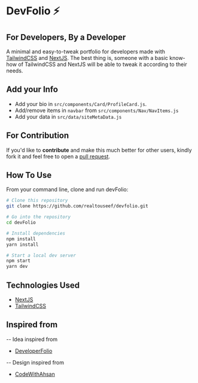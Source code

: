 # DevFolio ⚡️

## For Developers, By a Developer

A minimal and easy-to-tweak portfolio for developers made with [TailwindCSS](https://www.tailwindcss.com) and [NextJS](https://nextjs.org/). The best thing is, someone with a basic know-how of TailwindCSS and NextJS will be able to tweak it according to their needs.

## Add your Info

- Add your bio in `src/components/Card/ProfileCard.js`.
- Add/remove items in `navbar` from `src/components/Nav/NavItems.js`
- Add your data in `src/data/siteMetaData.js`

## For Contribution

If you'd like to **contribute** and make this much better for other users, kindly fork it and feel free to open a [pull request](https://github.com/realtouseef/devfolio/pulls).

## How To Use

From your command line, clone and run devFolio:

```bash
# Clone this repository
git clone https://github.com/realtouseef/devfolio.git

# Go into the repository
cd devFolio

# Install dependencies
npm install
yarn install

# Start a local dev server
npm start
yarn dev
```

## Technologies Used

- [NextJS](https://nextjs.org/)
- [TailwindCSS](https://www.tailwindcss.com)

## Inspired from

-- Idea inspired from

- [DeveloperFolio](https://github.com/saadpasta/developerFolio)

-- Design inspired from

- [CodeWithAhsan](https://github.com/AhsanAyaz/code-with-ahsan)
